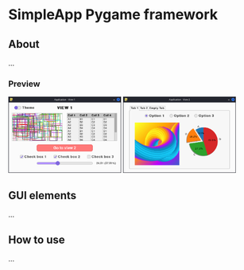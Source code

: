 # SimpleApp Pygame framework
## About
...
### Preview
<div>
  <img src="./doc/img1.png" width="45%">
  <img src="./doc/img2.png" width="45%">
</div>

## GUI elements
...
## How to use
...

